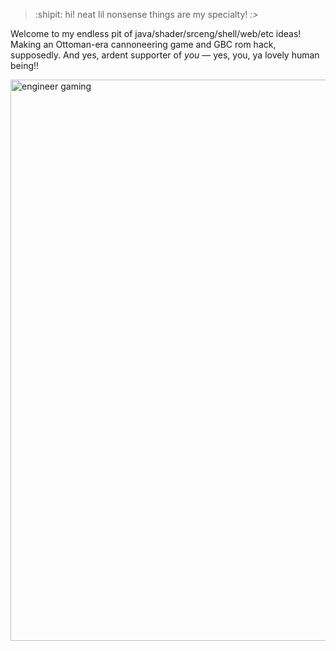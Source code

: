 > :shipit: hi! neat lil nonsense things are my specialty! _:>_

Welcome to my endless pit of java/shader/srceng/shell/web/etc ideas! Making an Ottoman-era cannoneering game and GBC rom hack, supposedly. And yes, ardent supporter of _you_ — yes, you, ya lovely human being!!
<p align:"center">
<img width="898" alt="engineer gaming" src="https://github.com/pocketrice/pocketrice/assets/79682953/3a448f09-89e0-490a-9afc-3807ce21804f">
</p>

